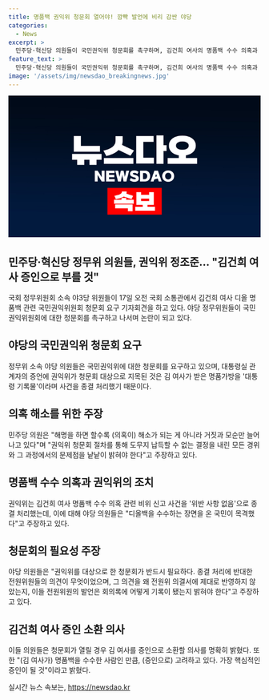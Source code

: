 ```yaml
---
title: 명품백 권익위 청문회 열어야! 깜빡 발언에 비리 감싼 야당
categories:
  - News
excerpt: >
  민주당·혁신당 의원들이 국민권익위 청문회를 촉구하며, 김건희 여사의 명품백 수수 의혹과 대통령실의 대응에 대한 논란이 확산되고 있다. 야3당 정무위원들은 권익위의 결정을 비판하며, 권익위를 대상으로 한 청문회가 반드시 필요하다고 주장했다. 이들은 김 여사를 증인으로 소환할 의향을 밝히며, 권익위 결정에 대한 의문을 제기했다. 더불어, 김 여사의 행동과 대통령실의 대응이 윤석열 정부의 부도덕성을 입증하는 증거라고 주장했다. 요약하면, 민주당·혁신당 의원들이 권익위 결정에 의문을 제기하며, 권익위를 대상으로 한 청문회를 요구하고 김건희 여사를 증인으로 부르겠다고 밝혔다.
feature_text: >
  민주당·혁신당 의원들이 국민권익위 청문회를 촉구하며, 김건희 여사의 명품백 수수 의혹과 대통령실의 대응에 대한 논란이 확산되고 있다. 야3당 정무위원들은 권익위의 결정을 비판하며, 권익위를 대상으로 한 청문회가 반드시 필요하다고 주장했다. 이들은 김 여사를 증인으로 소환할 의향을 밝히며, 권익위 결정에 대한 의문을 제기했다. 더불어, 김 여사의 행동과 대통령실의 대응이 윤석열 정부의 부도덕성을 입증하는 증거라고 주장했다. 요약하면, 민주당·혁신당 의원들이 권익위 결정에 의문을 제기하며, 권익위를 대상으로 한 청문회를 요구하고 김건희 여사를 증인으로 부르겠다고 밝혔다.
image: '/assets/img/newsdao_breakingnews.jpg'
---
```


<p><img src="/assets/img/newsdao_breakingnews.jpg" alt="ontimetimes 속보" /></p>

<h2 data-ke-size="size26">민주당·혁신당 정무위 의원들, 권익위 정조준... "김건희 여사 증인으로 부를 것"</h2>

<p data-ke-size="size16">국회 정무위원회 소속 야3당 위원들이 17일 오전 국회 소통관에서 김건희 여사 디올 명품백 관련 국민권익위원회 청문회 요구 기자회견을 하고 있다. 야당 정무위원들이 국민권익위원회에 대한 청문회를 촉구하고 나서며 논란이 되고 있다.</p>

<h2 data-ke-size="size26">야당의 국민권익위 청문회 요구</h2>

<p data-ke-size="size16">정무위 소속 야당 의원들은 국민권익위에 대한 청문회를 요구하고 있으며, 대통령실 관계자의 증언에 권익위가 청문회 대상으로 지목된 것은 김 여사가 받은 명품가방을 '대통령 기록물'이라며 사건을 종결 처리했기 때문이다.</p>

<h2 data-ke-size="size26">의혹 해소를 위한 주장</h2>

<p data-ke-size="size16">민주당 의원은 "해명을 하면 할수록 (의혹이) 해소가 되는 게 아니라 거짓과 모순만 늘어나고 있다"며 "권익위 청문회 절차를 통해 도무지 납득할 수 없는 결정을 내린 모든 경위와 그 과정에서의 문제점을 낱낱이 밝혀야 한다"고 주장하고 있다.</p>

<h2 data-ke-size="size26">명품백 수수 의혹과 권익위의 조치</h2>

<p data-ke-size="size16">권익위는 김건희 여사 명품백 수수 의혹 관련 비위 신고 사건을 '위반 사항 없음'으로 종결 처리했는데, 이에 대해 야당 의원들은 "디올백을 수수하는 장면을 온 국민이 목격했다"고 주장하고 있다.</p>

<h2 data-ke-size="size26">청문회의 필요성 주장</h2>

<p data-ke-size="size16">야당 의원들은 "권익위를 대상으로 한 청문회가 반드시 필요하다. 종결 처리에 반대한 전원위원들의 의견이 무엇이었으며, 그 의견을 왜 전원위 의결서에 제대로 반영하지 않았는지, 이들 전원위원의 발언은 회의록에 어떻게 기록이 됐는지 밝혀야 한다"고 주장하고 있다.</p>

<h2 data-ke-size="size26">김건희 여사 증인 소환 의사</h2>

<p data-ke-size="size16">이들 의원들은 청문회가 열릴 경우 김 여사를 증인으로 소환할 의사를 명확히 밝혔다. 또한 "(김 여사가) 명품백을 수수한 사람인 만큼, (증인으로) 고려하고 있다. 가장 핵심적인 증인이 될 것"이라고 밝혔다.</p>
실시간 뉴스 속보는, <a href="https://newsdao.kr" rel="dofollow">https://newsdao.kr</a>


